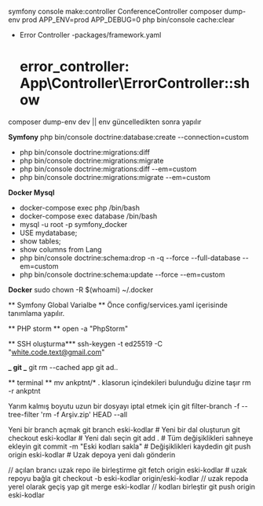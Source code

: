 symfony console make:controller ConferenceController
composer dump-env prod
APP_ENV=prod APP_DEBUG=0 php bin/console cache:clear

- Error Controller
  -packages/framework.yaml
  # error_controller: App\Controller\ErrorController::show

composer dump-env dev || env güncelledikten sonra yapılır

**Symfony**
php bin/console doctrine:database:create --connection=custom

- php bin/console doctrine:migrations:diff
- php bin/console doctrine:migrations:migrate
- php bin/console doctrine:migrations:diff --em=custom
- php bin/console doctrine:migrations:migrate --em=custom

**Docker Mysql**

- docker-compose exec php /bin/bash
- docker-compose exec database /bin/bash
- mysql -u root -p symfony_docker
- USE mydatabase;
- show tables;
- show columns from Lang
- php bin/console doctrine:schema:drop -n -q --force --full-database --em=custom
- php bin/console doctrine:schema:update --force --em=custom

**Docker**
sudo chown -R $(whoami) ~/.docker

** Symfony Global Varialbe **
Önce config/services.yaml içerisinde tanımlama yapılır.

** PHP storm **
open -a "PhpStorm"

** SSH oluşturma\***
ssh-keygen -t ed25519 -C "white.code.text@gmail.com"

**_ git _**
git rm --cached app
git ad..

** terminal **
mv ankptnt/\* . klasorun içindekileri bulunduğu dizine taşır
rm -r ankptnt

Yarım kalmış boyutu uzun bir dosyayı iptal etmek için
git filter-branch -f --tree-filter 'rm -f Arşiv.zip' HEAD --all

Yeni bir branch açmak
git branch eski-kodlar # Yeni bir dal oluşturun
git checkout eski-kodlar # Yeni dalı seçin
git add . # Tüm değişiklikleri sahneye ekleyin
git commit -m "Eski kodları sakla" # Değişiklikleri kaydedin
git push origin eski-kodlar # Uzak depoya yeni dalı gönderin

// açılan brancı uzak repo ile birleştirme
git fetch origin eski-kodlar # uzak repoyu bağla
git checkout -b eski-kodlar origin/eski-kodlar // uzak repoda yerel olarak geçiş yap
git merge eski-kodlar // kodları birleştir
git push origin eski-kodlar
